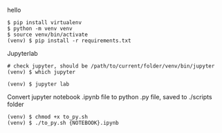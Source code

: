 hello

```
$ pip install virtualenv
$ python -m venv venv
$ source venv/bin/activate
(venv) $ pip install -r requirements.txt
```

Jupyterlab

```
# check jupyter, should be /path/to/current/folder/venv/bin/jupyter
(venv) $ which jupyter

(venv) $ jupyter lab
```

Convert jupyter notebook .ipynb file to python .py file, saved to ./scripts folder

```
(venv) $ chmod +x to_py.sh
(venv) $ ./to_py.sh {NOTEBOOK}.ipynb
```
